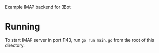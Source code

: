 Example IMAP backend for 3Bot

# Running
To start IMAP server in port 1143, run `go run main.go` from the root of this directory.